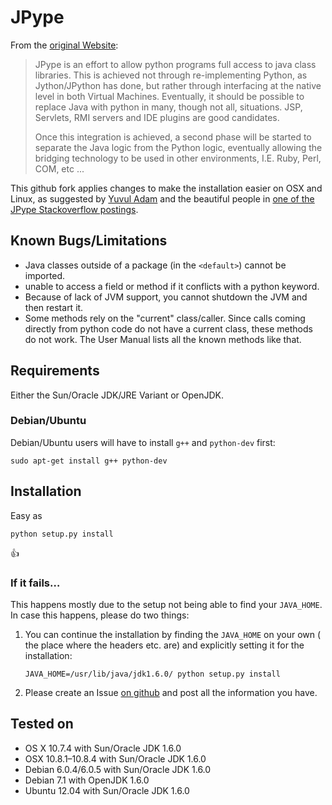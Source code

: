 JPype
=====

From the [original Website](http://jpype.sourceforge.net/index.html):

> JPype is an effort to allow python programs full access to java class libraries.
> This is achieved not through re-implementing Python, as Jython/JPython has done,
> but rather through interfacing at the native level in both Virtual Machines.
> Eventually, it should be possible to replace Java with python in many, though not all, situations. 
> JSP, Servlets, RMI servers and IDE plugins are good candidates.
> 
> Once this integration is achieved, a second phase will be started to separate the Java logic from 
> the Python logic, eventually allowing the bridging technology to be used in other environments, 
> I.E. Ruby, Perl, COM, etc ...

This github fork applies changes to make the installation easier on OSX and Linux,
as suggested by [Yuvul Adam](http://blog.y3xz.com/post/5037243230/installing-jpype-on-mac-os-x)
and the beautiful people in [one of the JPype Stackoverflow postings](http://stackoverflow.com/questions/8525193/cannot-install-jpype-on-os-x-lion-to-use-with-neo4j).

Known Bugs/Limitations
----------------------
* Java classes outside of a package (in the `<default>`) cannot be imported.
* unable to access a field or method if it conflicts with a python keyword.
* Because of lack of JVM support, you cannot shutdown the JVM and then restart it.
* Some methods rely on the "current" class/caller. Since calls coming directly from 
  python code do not have a current class, these methods do not work. The User Manual 
  lists all the known methods like that.

Requirements
------------

Either the Sun/Oracle JDK/JRE Variant or OpenJDK.

### Debian/Ubuntu ###

Debian/Ubuntu users will have to install `g++` and `python-dev` first:

    sudo apt-get install g++ python-dev

Installation
------------

Easy as

    python setup.py install

:+1:

### If it fails… ###

This happens mostly due to the setup not being able to find your `JAVA_HOME`.
In case this happens, please do two things:

1. You can continue the installation by finding the `JAVA_HOME` on your own (
   the place where the headers etc. are) and explicitly setting it for the
   installation:

       JAVA_HOME=/usr/lib/java/jdk1.6.0/ python setup.py install
2. Please create an Issue [on github](https://github.com/originell/jpype/issues?state=open)
   and post all the information you have.

Tested on
---------

* OS X 10.7.4 with Sun/Oracle JDK 1.6.0
* OSX 10.8.1–10.8.4 with Sun/Oracle JDK 1.6.0
* Debian 6.0.4/6.0.5 with Sun/Oracle JDK 1.6.0
* Debian 7.1 with OpenJDK 1.6.0
* Ubuntu 12.04 with Sun/Oracle JDK 1.6.0 
